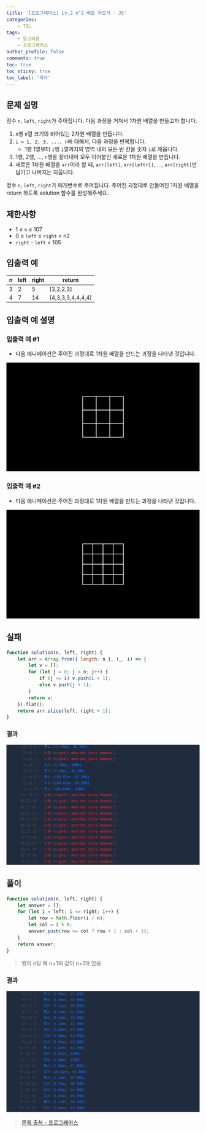 ```yaml
---
title: '[프로그래머스] Lv.2 n^2 배열 자르기 - JS'
categories:
    - TIL
tags:
    - 알고리즘
    - 프로그래머스
author_profile: false
comments: true
toc: true
toc_sticky: true
toc_label: '목차'
---
```


## 문제 설명

정수 `n`, `left`, `right`가 주어집니다. 다음 과정을 거쳐서 1차원 배열을 만들고자 합니다.

1. `n`행 `n`열 크기의 비어있는 2차원 배열을 만듭니다.
2. `i = 1, 2, 3, ..., n`에 대해서, 다음 과정을 반복합니다.
    - 1행 1열부터 `i`행 `i`열까지의 영역 내의 모든 빈 칸을 숫자 `i`로 채웁니다.
3. 1행, 2행, ..., `n`행을 잘라내어 모두 이어붙인 새로운 1차원 배열을 만듭니다.
4. 새로운 1차원 배열을 `arr`이라 할 때, `arr[left]`, `arr[left+1]`, ..., `arr[right]`만 남기고 나머지는 지웁니다.

정수 `n`, `left`, `right`가 매개변수로 주어집니다. 주어진 과정대로 만들어진 1차원 배열을 return 하도록 solution 함수를 완성해주세요.

## 제한사항

-   1 ≤ `n` ≤ 107
-   0 ≤ `left` ≤ `right` < n2
-   `right` - `left` < 105

## 입출력 예

| n   | left | right | return            |
| --- | ---- | ----- | ----------------- |
| 3   | 2    | 5     | [3,2,2,3]         |
| 4   | 7    | 14    | [4,3,3,3,4,4,4,4] |

## 입출력 예 설명

### 입출력 예 #1

-   다음 애니메이션은 주어진 과정대로 1차원 배열을 만드는 과정을 나타낸 것입니다.

![desc1](/assets/images/2023/10/17/algorithm-98-desc1.gif)

### 입출력 예 #2

-   다음 애니메이션은 주어진 과정대로 1차원 배열을 만드는 과정을 나타낸 것입니다.

![desc2](/assets/images/2023/10/17/algorithm-98-desc2.gif)

## 실패

```javascript
function solution(n, left, right) {
    let arr = Array.from({ length: n }, (_, i) => {
        let v = [];
        for (let j = 0; j < n; j++) {
            if (j <= i) v.push(i + 1);
            else v.push(j + 1);
        }
        return v;
    }).flat();
    return arr.slice(left, right + 1);
}
```

### 결과

![result1](/assets/images/2023/10/17/algorithm-98-result1.png)

## 풀이

```javascript
function solution(n, left, right) {
    let answer = [];
    for (let i = left; i <= right; i++) {
        let row = Math.floor(i / n);
        let col = i % n;
        answer.push(row >= col ? row + 1 : col + 1);
    }
    return answer;
}
```

> 행이 n일 때 n+1의 값이 n+1개 있음

### 결과

![result2](/assets/images/2023/10/17/algorithm-98-result2.png)

> [문제 출처 - 프로그래머스](https://school.programmers.co.kr/learn/courses/30/lessons/87390)
